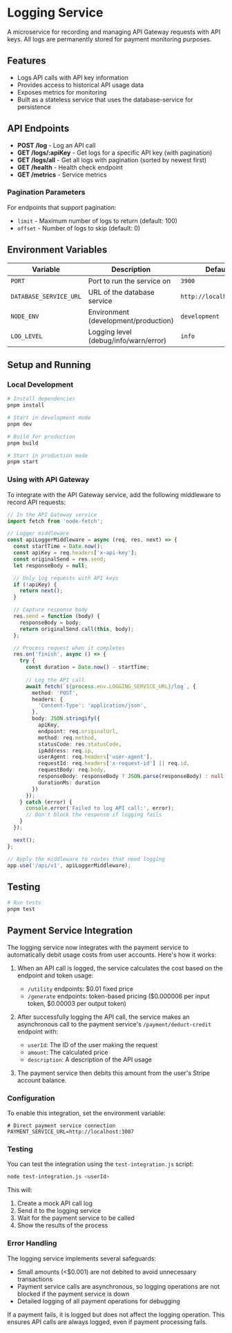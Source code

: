 # Logging Service

A microservice for recording and managing API Gateway requests with API keys. All logs are permanently stored for payment monitoring purposes.

## Features

- Logs API calls with API key information
- Provides access to historical API usage data
- Exposes metrics for monitoring
- Built as a stateless service that uses the database-service for persistence

## API Endpoints

- **POST /log** - Log an API call
- **GET /logs/:apiKey** - Get logs for a specific API key (with pagination)
- **GET /logs/all** - Get all logs with pagination (sorted by newest first)
- **GET /health** - Health check endpoint
- **GET /metrics** - Service metrics

### Pagination Parameters
For endpoints that support pagination:
- `limit` - Maximum number of logs to return (default: 100)
- `offset` - Number of logs to skip (default: 0)

## Environment Variables

| Variable | Description | Default |
|----------|-------------|---------|
| `PORT` | Port to run the service on | `3900` |
| `DATABASE_SERVICE_URL` | URL of the database service | `http://localhost:3006` |
| `NODE_ENV` | Environment (development/production) | `development` |
| `LOG_LEVEL` | Logging level (debug/info/warn/error) | `info` |

## Setup and Running

### Local Development

```bash
# Install dependencies
pnpm install

# Start in development mode
pnpm dev

# Build for production
pnpm build

# Start in production mode
pnpm start
```

### Using with API Gateway

To integrate with the API Gateway service, add the following middleware to record API requests:

```typescript
// In the API Gateway service
import fetch from 'node-fetch';

// Logger middleware
const apiLoggerMiddleware = async (req, res, next) => {
  const startTime = Date.now();
  const apiKey = req.headers['x-api-key'];
  const originalSend = res.send;
  let responseBody = null;

  // Only log requests with API keys
  if (!apiKey) {
    return next();
  }

  // Capture response body
  res.send = function (body) {
    responseBody = body;
    return originalSend.call(this, body);
  };

  // Process request when it completes
  res.on('finish', async () => {
    try {
      const duration = Date.now() - startTime;
      
      // Log the API call
      await fetch(`${process.env.LOGGING_SERVICE_URL}/log`, {
        method: 'POST',
        headers: {
          'Content-Type': 'application/json',
        },
        body: JSON.stringify({
          apiKey,
          endpoint: req.originalUrl,
          method: req.method,
          statusCode: res.statusCode,
          ipAddress: req.ip,
          userAgent: req.headers['user-agent'],
          requestId: req.headers['x-request-id'] || req.id,
          requestBody: req.body,
          responseBody: responseBody ? JSON.parse(responseBody) : null,
          durationMs: duration
        })
      });
    } catch (error) {
      console.error('Failed to log API call:', error);
      // Don't block the response if logging fails
    }
  });

  next();
};

// Apply the middleware to routes that need logging
app.use('/api/v1', apiLoggerMiddleware);
```

## Testing

```bash
# Run tests
pnpm test
```

## Payment Service Integration

The logging service now integrates with the payment service to automatically debit usage costs from user accounts. Here's how it works:

1. When an API call is logged, the service calculates the cost based on the endpoint and token usage:
   - `/utility` endpoints: $0.01 fixed price
   - `/generate` endpoints: token-based pricing ($0.000006 per input token, $0.00003 per output token)

2. After successfully logging the API call, the service makes an asynchronous call to the payment service's `/payment/deduct-credit` endpoint with:
   - `userId`: The ID of the user making the request
   - `amount`: The calculated price
   - `description`: A description of the API usage

3. The payment service then debits this amount from the user's Stripe account balance.

### Configuration

To enable this integration, set the environment variable:

```
# Direct payment service connection
PAYMENT_SERVICE_URL=http://localhost:3007
```

### Testing

You can test the integration using the `test-integration.js` script:

```bash
node test-integration.js <userId>
```

This will:
1. Create a mock API call log
2. Send it to the logging service
3. Wait for the payment service to be called
4. Show the results of the process

### Error Handling

The logging service implements several safeguards:

- Small amounts (<$0.001) are not debited to avoid unnecessary transactions
- Payment service calls are asynchronous, so logging operations are not blocked if the payment service is down
- Detailed logging of all payment operations for debugging

If a payment fails, it is logged but does not affect the logging operation. This ensures API calls are always logged, even if payment processing fails. 